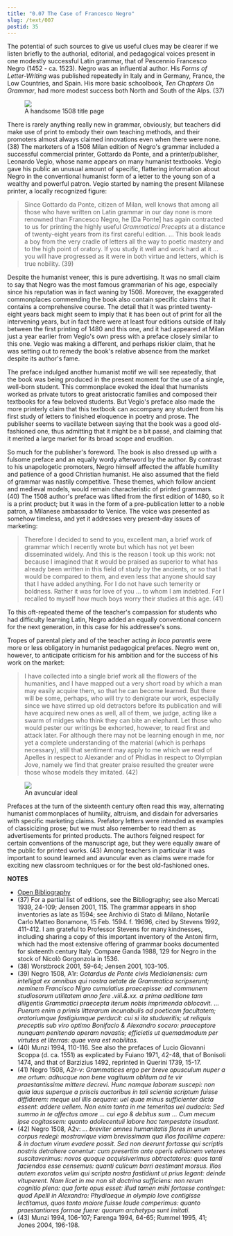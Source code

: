 ```yaml
---
title: "0.07 The Case of Francesco Negro"
slug: /text/007
postid: 35
---
```

The potential of such sources to give us useful clues may be clearer if we listen briefly to the authorial, editorial, and pedagogical voices present in one modestly successful Latin grammar, that of Pescennio Francesco Negro (1452 - ca. 1523). Negro was an influential author. His *Forms of Letter-Writing* was published repeatedly in Italy and in Germany, France, the Low Countries, and Spain. His more basic schoolbook, *Ten Chapters On Grammar*, had more modest success both North and South of the Alps. (37)

<figure class="mkdn-figure">
    <div onClick="createLightbox('/images_full/0.00_Introduction/Wing-ZP-535.D175.jpg')" data="/images_full/0.00_Introduction/Wing-ZP-535.D175Negrotitle.jpg" class="mkdn-image-link" id="lbimage">
    <img class="mkdn-image" src="/images_full/0.00_Introduction/Wing-ZP-535.D175.jpg" />
    <figcaption class="mkdn-figcaption">A handsome 1508 title page</figcaption>
    </div>
</figure>

There is rarely anything really new in grammar, obviously, but teachers did make use of print to embody their own teaching methods, and their promoters almost always claimed innovations even when there were none. (38) The marketers of a 1508 Milan edition of Negro's grammar included a successful commercial printer, Gottardo da Ponte, and a printer/publisher, Leonardo Vegio, whose name appears on many humanist textbooks. Vegio gave his public an unusual amount of specific, flattering information about Negro in the conventional humanist form of a letter to the young son of a wealthy and powerful patron. Vegio started by naming the present Milanese printer, a locally recognized figure:

> Since Gottardo da Ponte, citizen of Milan, well knows that among all those who have written on Latin grammar in our day none is more renowned than Francesco Negro, he [Da Ponte] has again contracted to us for printing the highly useful *Grammatical Precepts* at a distance of twenty-eight years from its first careful edition. ... This book leads a boy from the very cradle of letters all the way to poetic mastery and to the high point of oratory. If you study it well and work hard at it ... you will have progressed as it were in both virtue and letters, which is true nobility. (39)

Despite the humanist veneer, this is pure advertising. It was no small claim to say that Negro was the most famous grammarian of his age, especially since his reputation was in fact waning by 1508. Moreover, the exaggerated commonplaces commending the book also contain specific claims that it contains a comprehensive course. The detail that it was printed twenty-eight years back might seem to imply that it has been out of print for all the intervening years, but in fact there were at least four editions outside of Italy between the first printing of 1480 and this one, and it had appeared at Milan just a year earlier from Vegio's own press with a preface closely similar to this one. Vegio was making a different, and perhaps riskier claim, that he was setting out to remedy the book's relative absence from the market despite its author's fame.

The preface indulged another humanist motif we will see repeatedly, that the book was being produced in the present moment for the use of a single, well-born student. This commonplace evoked the ideal that humanists worked as private tutors to great aristocratic families and composed their textbooks for a few beloved students. But Vegio's preface also made the more printerly claim that this textbook can accompany any student from his first study of letters to finished eloquence in poetry and prose. The publisher seems to vacillate between saying that the book was a good old-fashioned one, thus admitting that it might be a bit passé, and claiming that it merited a large market for its broad scope and erudition.

So much for the publisher's foreword. The book is also dressed up with a fulsome preface and an equally wordy afterword by the author. By contrast to his unapologetic promoters, Negro himself affected the affable humility and patience of a good Christian humanist. He also assumed that the field of grammar was nastily competitive. These themes, which follow ancient and medieval models, would remain characteristic of printed grammars. (40) The 1508 author's preface was lifted from the first edition of 1480, so it is a print product; but it was in the form of a pre-publication letter to a noble patron, a Milanese ambassador to Venice. The voice was presented as somehow timeless, and yet it addresses very present-day issues of marketing:

> Therefore I decided to send to you, excellent man, a brief work of grammar which I recently wrote but which has not yet been disseminated widely. And this is the reason I took up this work: not because I imagined that it would be praised as superior to what has already been written in this field of study by the ancients, or so that I would be compared to them, and even less that anyone should say that I have added anything. For I do not have such temerity or boldness. Rather it was for love of you ... to whom I am indebted. For I recalled to myself how much boys worry their studies at this age. (41)

To this oft-repeated theme of the teacher's compassion for students who had difficulty learning Latin, Negro added an equally conventional concern for the next generation, in this case for his addressee's sons.

Tropes of parental piety and of the teacher acting *in loco parentis* were more or less obligatory in humanist pedagogical prefaces. Negro went on, however, to anticipate criticism for his ambition and for the success of his work on the market:

> I have collected into a single brief work all the flowers of the humanities, and I have mapped out a very short road by which a man may easily acquire them, so that he can become learned. But there will be some, perhaps, who will try to denigrate our work, especially since we have stirred up old detractors before its publication and will have acquired new ones as well, all of them, we judge, acting like a swarm of midges who think they can bite an elephant. Let those who would pester our writings be exhorted, however, to read first and attack later. For although there may not be learning enough in me, nor yet a complete understanding of the material (which is perhaps necessary), still that sentiment may apply to me which we read of Apelles in respect to Alexander and of Phidias in respect to Olympian Jove, namely we find that greater praise resulted the greater were those whose models they imitated. (42)



<figure class="mkdn-figure">
    <div onClick="createLightbox('/images_full/0.00_Introduction/HFS_017.02.jpg')" data="/images_full/0.00_Introduction/Wing-ZP-535.D175Negrotitle.jpg" class="mkdn-image-link" id="lbimage">
    <img class="mkdn-image" src="/images_full/0.00_Introduction/HFS_017.02.jpg" />
    <figcaption class="mkdn-figcaption">An avuncular ideal</figcaption>
    </div>
</figure>

Prefaces at the turn of the sixteenth century often read this way, alternating humanist commonplaces of humility, altruism, and disdain for adversaries with specific marketing claims. Prefatory letters were intended as examples of classicizing prose; but we must also remember to read them as advertisements for printed products. The authors feigned respect for certain conventions of the manuscript age, but they were equally aware of the public for printed works. (43) Among teachers in particular it was important to sound learned and avuncular even as claims were made for exciting new classroom techniques or for the best old-fashioned ones.

**NOTES**
* [Open Bibliography](/bibliography.pdf)
* (37) For a partial list of editions, see the Bibliography; see also Mercati 1939, 24-109; Jensen 2001, 115. The grammar appears in shop inventories as late as 1594; see Archivio di Stato di Milano, Notarile Carlo Matteo Bonamone, 15 Feb. 1594. f. 19696, cited by Stevens 1992, 411-412. I am grateful to Professor Stevens for many kindnesses, including sharing a copy of this important inventory of the Antoni firm, which had the most extensive offering of grammar books documented for sixteenth century Italy. Compare Ganda 1988, 129 for Negro in the stock of Nicolò Gorgonzola in 1536.
* (38) Worstbrock 2001, 59-64; Jensen 2001, 103-105.
* (39) Negro 1508, A1r: *Gotardus de Ponte civis Mediolanensis: cum intelligat ex omnibus qui nostra aetate de Grammatica scripserunt; neminem Francisco Nigro cumulatius praecepisse: ad communem studiosorum utilitatem anno fere .viii.&amp;.xx. a prima aeditione tam diligentis Grammatici praecepta iterum nobis imprimenda oblocavit. ... Puerum enim a primis litterarum incunabulis ad poeticam facultatem; oratoriumque fastigiumque perducit: cui si ita studueritis; ut reliquis preceptis sub viro optimo Bonifacio &amp; Alexandro socero: praeceptore nunquam penitendo operam navastis; efficietis ut quemadmodum per virtutes et literras: quae vera est nobilitas.*
* (40) Munzi 1994, 110-116. See also the prefaces of Lucio Giovanni Scoppa (d. ca. 1551) as explicated by Fuiano 1971, 42-48, that of Bonisoli 1474, and that of Barzizius 1492, reprinted in Querini 1739, 15-17.
* (41) Negro 1508, A2r-v: *Grammatices ergo per breve opusculum nuper a me ortum: adhucque non bene vagituum oblitum ad te vir praestantissime mittere decrevi. Hunc namque laborem suscepi: non quia laus superque a priscis auctoribus in tali scientia scriptum fuisse diffiderem: meque uel illis aequare: uel quae minus sufficienter dicta essent: addere uellem. Non enim tanta in me temeritas uel audacia: Sed summo in te affectus amore ... cui ego &amp; debitus sum ... Cum mecum ipse cogitassem: quanto adolecentuli labore hac tempestate insudant.*
* (42) Negro 1508, A2v: *... breviter omnes humanitatis flores in unum corpus redegi: mostravique viam brevissimam qua illos facillime capere: &amp; in doctum virum evadere possit. Sed non deerunt fortasse qui scriptis nostris detrahere conentur: cum presertim ante operis editionem veteres suscitaverimus: novos quoque acquisiverimus obtrectatores: quos tanti faciendos esse censemus: quanti culicum barri aestimant morsus. Illos autem exoratos velim qui scripta nostra fastidiunt ut prius legant: deinde vituperent. Nam licet in me non sit doctrina sufficiens: non rerum cognitio plena: qua forte opus esset: illud tamen mihi fortasse continget: quod Apelli in Alexandro: Phydiaeque in olympio Iove contigisse lectitamus, quos tanto maiore fuisse laude comperimus: quanto praestantiores formae fuere: quorum archetypa sunt imitati.*
* (43) Munzi 1994, 106-107; Farenga 1994, 64-65; Rummel 1995, 41; Jones 2004, 196-198.
